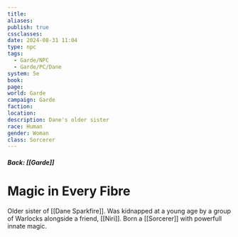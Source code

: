 ```yaml
---
title: 
aliases: 
publish: true
cssclasses: 
date: 2024-08-31 11:04
type: npc
tags:
  - Garde/NPC
  - Garde/PC/Dane
system: 5e
book: 
page: 
world: Garde
campaign: Garde
faction: 
location: 
description: Dane's older sister
race: Human
gender: Woman
class: Sorcerer
---
```

##### Back: [[Garde]]
# Magic in Every Fibre

Older sister of [[Dane Sparkfire]]. Was kidnapped at a young age by a group of Warlocks alongside a friend, [[Niri]].
Born a [[Sorcerer]] with powerfull innate magic.

